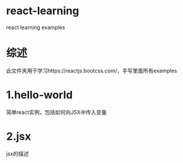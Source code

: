 # react-learning
react learning examples

# 综述
此文件夹用于学习https://reactjs.bootcss.com/，手写里面所有examples

# 1.hello-world 
简单react实例，包括如何向JSX中传入变量

# 2.jsx
jsx的描述
